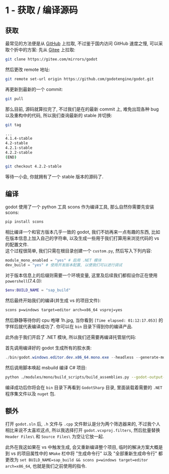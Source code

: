# 1 - 获取 / 编译源码

## 获取

最常见的方法便是从 [GitHub](https://github.com/godotengine/godot) 上拉取, 不过鉴于国内访问 GitHub 速度之慢, 可以采取个折中的方案: 先从 [Gitee](https://gitee.com/mirrors/godot) 上拉取:

```bash
git clone https://gitee.com/mirrors/godot
```

然后更改 remote 地址:

```bash
git remote set-url origin https://github.com/godotengine/godot.git
```

再更新到最新的一个 commit:

```bash
git pull
```

那么目前, 源码就算拉完了, 不过我们是在的最新 commit 上, 难免出现各种 bug 以及重构中的代码, 所以我们查询最新的 stable 并切换:

```bash
git tag
```
```bash
...
4.1.4-stable
4.2-stable
4.2.1-stable
4.2.2-stable
(END)
```

```bash
git checkout 4.2.2-stable
```

等待一小会, 你就拥有了一个 stable 版本的源码了.

## 编译

godot 使用了一个 python 工具 scons 作为编译工具, 那么自然你需要先安装 scons:

```bash
pip install scons
```

相比编译一个和官方版本几乎一致的 godot, 我们不妨再来一点有趣的东西, 比如在版本信息上加入自己的字符串, 以及生成一些用于我们打算用来浏览代码的 vs 的配置文件.  
这个过程很简单, 我们只需在根目录创建一个 `custom.py`, 然后写入下列内容:

```python
module_mono_enabled = "yes" # 启用 .NET 模块
dev_build = "yes" # 使用开发版本配置, 以便我们可以进行调试
```

对于版本信息上的后缀则需要一个环境变量, 这里及后续我们都假设你正在使用 `powershell`(7.4.0):

```ps1
$env:BUILD_NAME = "sap_build"
```

然后最终开始我们的编译(并生成 vs 的项目文件):

```bash
scons p=windows target=editor arch=x86_64 vsproj=yes
```

然后静静等待你的 cpu 咆哮 1h.jpg, 当你看到 `[Time elapsed: 01:12:17.053]` 的字样后就代表编译成功了. 你可以在 `bin` 目录下得到你的编译产品.  

此外由于我们开启了 .NET 模块, 所以我们还需要再编译托管层代码:  

首先调用编译好的 godot 生成所有的胶水类:
```ps1
./bin/godot.windows.editor.dev.x86_64.mono.exe --headless --generate-mono-glue modules/mono/glue
```

然后调用脚本唤起 msbuild 编译 C# 项目:
```bash
python ./modules/mono/build_scripts/build_assemblies.py --godot-output-dir=./bin
```

编译成功后你将会在 `bin` 目录下再看到 `GodotSharp` 目录, 里面装载着需要的 `.NET` 程序集文件以及
 `nuget` 包.

## 额外

打开 `godot.sln` 后, `.h` 文件与 `.cpp` 文件默认是分为两个筛选器来的, 不过我个人相比来说不太喜欢这点, 所以我选择打开 `godot.vcxproj.filters`, 然后批量替换 `Header Files\` 和 `Source Files\` 为空让它放一起.  

此外在我这如果在 vs 中触发生成, 会又重新编译整个项目, 临时的解决方案大概是到 vs 的项目属性中的 `NMake` 栏中将 "生成命令行" 以及 "全部重新生成命令行" 都更改为 `set BUILD_NAME=sap_build && scons p=windows target=editor arch=x86_64`, 也就是我们之前使用的指令.